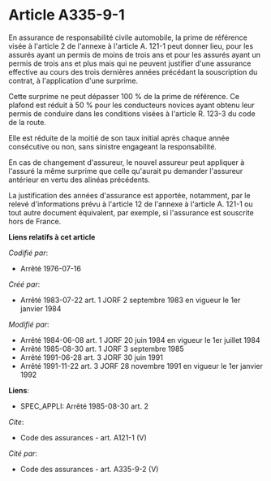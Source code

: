 # Article A335-9-1

En assurance de responsabilité civile automobile, la prime de référence visée à l'article 2 de l'annexe à l'article A. 121-1
peut donner lieu, pour les assurés ayant un permis de moins de trois ans et pour les assurés ayant un permis de trois ans et
plus mais qui ne peuvent justifier d'une assurance effective au cours des trois dernières années précédant la souscription du
contrat, à l'application d'une surprime. 

Cette surprime ne peut dépasser 100 % de la prime de référence. Ce plafond est réduit à 50 % pour les conducteurs novices
ayant obtenu leur permis de conduire dans les conditions visées à l'article R. 123-3 du code de la route. 

Elle est réduite de la moitié de son taux initial après chaque année consécutive ou non, sans sinistre engageant la
responsabilité. 

En cas de changement d'assureur, le nouvel assureur peut appliquer à l'assuré la même surprime que celle qu'aurait pu
demander l'assureur antérieur en vertu des alinéas précédents. 

La justification des années d'assurance est apportée, notamment, par le relevé d'informations prévu à l'article 12 de
l'annexe à l'article A. 121-1 ou tout autre document équivalent, par exemple, si l'assurance est souscrite hors de France.

**Liens relatifs à cet article**

_Codifié par_:

  - Arrêté 1976-07-16

_Créé par_:

  - Arrêté 1983-07-22 art. 1 JORF 2 septembre 1983 en vigueur le 1er janvier 1984

_Modifié par_:

  - Arrêté 1984-06-08 art. 1 JORF 20 juin 1984 en vigueur le 1er juillet 1984
  - Arrêté 1985-08-30 art. 1 JORF 3 septembre 1985
  - Arrêté 1991-06-28 art. 3 JORF 30 juin 1991
  - Arrêté 1991-11-22 art. 3 JORF 28 novembre 1991 en vigueur le 1er janvier 1992

**Liens**:

  - SPEC_APPLI: Arrêté 1985-08-30 art. 2

_Cite_:

  - Code des assurances - art. A121-1 (V)

_Cité par_:

  - Code des assurances - art. A335-9-2 (V)
